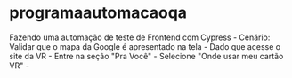 # programaautomacaoqa

Fazendo uma automação de teste de Frontend com Cypress - 
Cenário: Validar que o mapa da Google é apresentado na tela - 
Dado que acesse o site da VR - 
Entre na seção "Pra Você" - 
Selecione "Onde usar meu cartão VR" - 
